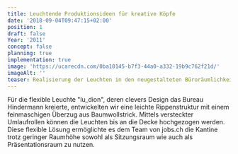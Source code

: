 ```yaml
---
title: Leuchtende Produktionsideen für kreative Köpfe
date: '2018-09-04T09:47:15+02:00'
position: 1
draft: false
Year: '2011'
concept: false
planning: true
implementation: true
image: 'https://ucarecdn.com/0ba10145-b7f3-44a0-a332-19b9c762f21d/'
imageAlt: ''
teaser: Realisierung der Leuchten in den neugestalteten Büroräumlichkeiten bei jobs.ch
---
```

Für die flexible Leuchte "lu_dion", deren clevers Design das Bureau Hindermann kreierte, entwickelten wir eine leichte Rippenstruktur mit einem feinmaschigen Überzug aus Baumwollstrick. Mittels versteckter Umlaufrollen können die Leuchten bis an die Decke hochgezogen werden. Diese flexible Lösung ermöglichte es dem Team von jobs.ch die Kantine trotz geringer Raumhöhe sowohl als Sitzungsraum wie auch als Präsentationsraum zu nutzen.
